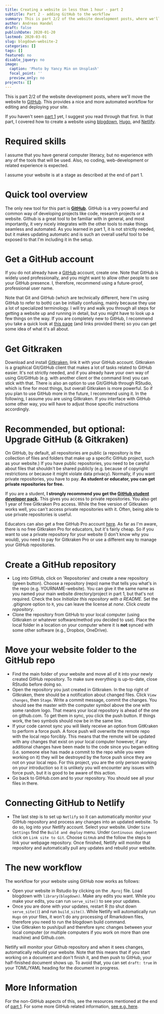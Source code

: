 ```yaml
---
title: Creating a website in less than 1 hour - part 2
subtitle: Part 2 - adding GitHub to the workflow
summary: This is part 2/2 of the website development posts, where we'll move the website to [GitHub](https://GitHub.com).
author: Andreas Handel
draft: false
publishDate: 2020-01-20
lastmod: 2020-03-01
slug: blogdown-website-2
categories: []
tags: []
featured: no
disable_jquery: no
image:
  caption: 'Photo by Yancy Min on Unsplash'
  focal_point: ''
  preview_only: no
projects: []
---
```






This is part 2/2 of the website development posts, where we'll move the website to [GitHub](https://GitHub.com). This provides a nice and more automated workflow for editing and deploying your site.

If you haven't seen [part 1](/posts/blogdown-website-1/) yet, I suggest you read through that first. In that part, I covered how to create a website using [blogdown](https://bookdown.org/yihui/blogdown/), [Hugo](https://gohugo.io/), and [Netlify](https://www.netlify.com/).


# Required skills

I assume that you have general computer literacy, but no experience with any of the tools that will be used. Also, no coding, web-development or related experience is expected. 

I assume your website is at a stage as described at the end of part 1.

# Quick tool overview

The only new tool for this part is **[GitHub](https://GitHub.com)**. GitHub is a very powerful and common way of developing projects like code, research projects or a website. Github is a great tool to be familiar with in general, and most importantly, it very nicely integrates with the other tools to make things seamless and automated. As you learned in part 1, it is not strictly needed, but it makes updating automatic and is such an overall useful tool to be exposed to that I'm including it in the setup.

# Get a GitHub account

If you do not already have a [GitHub](https://GitHub.com) account, create one. Note that GitHub is widely used professionally, and you might want to allow other people to see your GitHub presence. I, therefore, recommend using a future-proof, professional user name. 

Note that Git and GitHub (which are technically different, here I'm using GitHub to refer to both) can be initially confusing, mainly because they use a lot of specialized terminology. I will try and walk you through all steps for getting a website up and running in detail, but you might have to look up a few things on the way. If you are completely new to GitHub, I recommend you take a quick look at [this page](https://andreashandel.GitHub.io/MADAcourse/1d_Github.html) (and links provided there) so you can get some idea of what it's all about.


# Get Gitkraken

Download and install [Gitkraken](https://www.gitkraken.com/download), link it with your GitHub account. Gitkraken is a graphical Git/GitHub client that makes a lot of tasks related to GitHub easier. It's not strictly needed, and if you already have your own way of using Git/GitHub (e.g. with another client or the command line) you can stick with that. There is also an option to use Git/GitHub through RStudio, which is fine for most things, but overall Gitkraken is more powerful. So if you plan to use GitHub more in the future, I recommend using it. In the following, I assume you are using Gitkraken. If you interface with GitHub some other way, you will have to adjust those specific instructions accordingly.


# Recommended, but optional: Upgrade GitHub (& Gitkraken)

On GitHub, by default, all repositories are public (a repository is the collection of files and folders that make up a specific GitHub project, such as your website.) If you have public repositories, you need to be careful about files that shouldn't be shared publicly (e.g. because of copyright restrictions or because it might violate data privacy). Normally, if you want private repositories, you have to pay. **As student or educator, you can get private repositories for free.**

If you are a student, __I strongly recommend you get the [GitHub student developer pack](https://education.GitHub.com/pack).__ This gives you access to private repositories. You also get 1 year of free Gitkraken Pro access. While the free version of Gitkraken works well, you can't access private repositories with it. Often, being able to use private repositories is useful. 

Educators can also get a free GitHub Pro account [here](https://education.GitHub.com/teachers). As far as I'm aware, there is no free Gitkraken Pro for educators, but it's fairly cheap. So if you want to use a private repository for your website (I don't know why you would), you need to pay for Gitkraken Pro or use a different way to manage your GitHub repositories. 


# Create a GitHub repository

* Log into GitHub, click on 'Repositories' and create a new repository (green button). Choose a repository (repo) name that tells you what's in the repo (e.g. YOURNAME-website). You can give it the same name as you named your main website directory/project in part 1, but that's not required. Check the box _Initialize this repository with a README._ Set the .gitignore option to `R`, you can leave the license at _none_. Click _create repository_.
* Clone the repository from GitHub to your local computer (using Gitkraken or whatever software/method you decided to use). Place the local folder in a location on your computer where it is **not** synced with some other software (e.g., Dropbox, OneDrive).

# Move your website folder to the GitHub repo
* Find the main folder of your website and move all of it into your newly created GitHub repository. To make sure everything is up-to-date, close RStudio before doing so.
* Open the repository you just created in Gitkraken. In the top right of Gitkraken, there should be a notification about changed files. Click `View changes`, then `Stage`. Write a commit message, commit the changes. You should see the master with the computer symbol above the one with some random logo. That means your local repository is ahead of the one on github.com. To get them in sync, you click the push button. If things work, the two symbols should now be in the same line.
* If your code cannot sync you will likely receive an option from GitKraken to perform a force push. A force push will overwrite the remote repo with the local repo forcibly. This means that the remote will be updated with any changes that exist on your local computer however, if any additional changes have been made to the code since you began editing (i.e. someone else has made a commit to the repo while you were working on it) they will be destroyed by the force push since they are not on your local repo. For this project, you are the only person working on your introduction so it is unlikely you will encounter any issues with force push, but it is good to be aware of this action.
* Go back to GitHub.com and to your repository. You should see all your files in there.


# Connecting GitHub to Netlify
* The last step is to set up `Netlify` so it can automatically monitor your GitHub repository and process any changes into an updated website. To do so, log into your Netlify account. Select your website. Under `Site Settings` find the `Build and deploy` menu. Under `Continuous deployment` click on `Link site to Git`. Choose `GitHub` and the follow the steps to link your webpage repository. Once finished, Netlify will monitor that repository and automatically pull any updates and rebuild your website.


# The new workflow
The workflow for your website using GitHub now works as follows: 

* Open your website in Rstudio by clicking on the `.Rproj` file. Load blogdown with `library(blogdown)`. Make any edits you want. While you make your edits, you can run `serve_site()` to see your updates.  
* Once you are done with your updates, restart R (to shut down `serve_site()`) and run `build_site()`. While Netlify will automatically run `Hugo` on your files, it won't do any processing of Rmarkdown files, therefore you need to run the blogdown build command.
* Use Gitkraken to push/pull and therefore sync changes between your local computer (or multiple computers if you work on more than one machine) and Github.com. 

Netlify will monitor your Github repository and when it sees changes, automatically rebuild your website. Note that this means that if you start working on a document and don't finish it, and then push to GitHub, your half-finished document shows up. To avoid that, you can set `draft: true` in your TOML/YAML heading for the document in progress.


# More Information

For the non-GitHub aspects of this, see the resources mentioned at the end of [part 1](/posts/blogdown-website-1/). For some more GitHub related information, [see e.g. here](https://andreashandel.github.io/MADAcourse/Github_Introduction.html).

